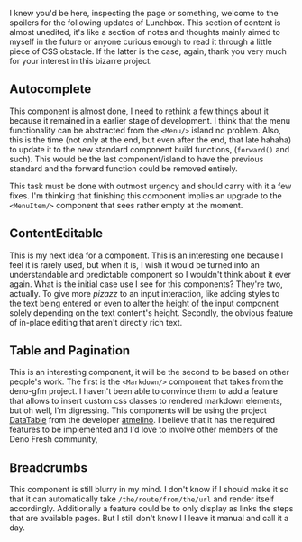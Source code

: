 I knew you'd be here, inspecting the page or something, welcome to the spoilers
for the following updates of Lunchbox. This section of content is almost
unedited, it's like a section of notes and thoughts mainly aimed to myself in
the future or anyone curious enough to read it through a little piece of CSS
obstacle. If the latter is the case, again, thank you very much for your
interest in this bizarre project.

## Autocomplete

This component is almost done, I need to rethink a few things about it because
it remained in a earlier stage of development. I think that the menu
functionality can be abstracted from the `<Menu/>` island no problem. Also, this
is the time (not only at the end, but even after the end, that late hahaha) to
update it to the new standard component build functions, (`forward()` and such).
This would be the last component/island to have the previous standard and the
forward function could be removed entirely.

This task must be done with outmost urgency and should carry with it a few
fixes. I'm thinking that finishing this component implies an upgrade to the
`<MenuItem/>` component that sees rather empty at the moment.

## ContentEditable

This is my next idea for a component. This is an interesting one because I feel
it is rarely used, but when it is, I wish it would be turned into an
understandable and predictable component so I wouldn't think about it ever
again. What is the initial case use I see for this components? They're two,
actually. To give more _pizazz_ to an input interaction, like adding styles to
the text being entered or even to alter the height of the input component solely
depending on the text content's height. Secondly, the obvious feature of
in-place editing that aren't directly rich text.

## Table and Pagination

This is an interesting component, it will be the second to be based on other
people's work. The first is the `<Markdown/>` component that takes from the
deno-gfm project. I haven't been able to convince them to add a feature that
allows to insert custom css classes to rendered markdown elements, but oh well,
I'm digressing. This components will be using the project
[DataTable](https://github.com/atmelino/DataTable) from the developer
[atmelino](https://github.com/atmelino). I believe that it has the required
features to be implemented and I'd love to involve other members of the Deno
Fresh community,

## Breadcrumbs

This component is still blurry in my mind. I don't know if I should make it so
that it can automatically take `/the/route/from/the/url` and render itself
accordingly. Additionally a feature could be to only display as links the steps
that are available pages. But I still don't know I I leave it manual and call it
a day.
